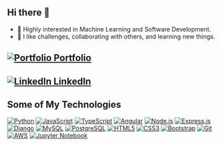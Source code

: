 ## Hi there 👋 

- 🔭 Highly interested in Machine Learning and Software Development.
- 🌱 I like challenges, collaborating with others, and learning new things.

## [![Portfolio](https://img.icons8.com/color/18/000000/domain.png) Portfolio](https://salvadormartin3z.netlify.app/)

## [![LinkedIn](https://img.icons8.com/color/18/000000/linkedin.png) LinkedIn](https://www.linkedin.com/in/salvadormtz/)

## Some of My Technologies

<a href="https://www.python.org/" target="_blank"><img src="https://img.icons8.com/color/48/000000/python.png" alt="Python"></a>
<a href="https://developer.mozilla.org/en-US/docs/Web/JavaScript" target="_blank"><img src="https://img.icons8.com/color/48/000000/javascript.png" alt="JavaScript"></a>
<a href="https://www.typescriptlang.org/" target="_blank"><img src="https://img.icons8.com/color/48/000000/typescript.png" alt="TypeScript"></a>
<a href="https://angular.io/" target="_blank"><img src="https://img.icons8.com/color/48/000000/angularjs.png" alt="Angular"></a>
<a href="https://nodejs.org/" target="_blank"><img src="https://img.icons8.com/color/48/000000/nodejs.png" alt="Node.js"></a>
<a href="https://expressjs.com/" target="_blank"><img src="https://img.icons8.com/ios/48/express-js.png" alt="Express.js"></a>
<a href="https://www.djangoproject.com/" target="_blank"><img src="https://img.icons8.com/color/48/000000/django.png" alt="Django"></a>
<a href="https://www.mysql.com/" target="_blank"><img src="https://img.icons8.com/color/48/000000/mysql-logo.png" alt="MySQL"></a>
<a href="https://www.postgresql.org/" target="_blank"><img src="https://img.icons8.com/color/48/000000/postgreesql.png" alt="PostgreSQL"></a>
<a href="https://developer.mozilla.org/en-US/docs/Web/Guide/HTML/HTML5" target="_blank"><img src="https://img.icons8.com/color/48/000000/html-5.png" alt="HTML5"></a>
<a href="https://developer.mozilla.org/en-US/docs/Web/CSS" target="_blank"><img src="https://img.icons8.com/color/48/000000/css3.png" alt="CSS3"></a>
<a href="https://getbootstrap.com/" target="_blank"><img src="https://img.icons8.com/color/48/000000/bootstrap.png" alt="Bootstrap"></a>
<a href="https://git-scm.com/" target="_blank"><img src="https://img.icons8.com/color/48/000000/git.png" alt="Git"></a>
<a href="https://aws.amazon.com/" target="_blank"><img src="https://img.icons8.com/color/48/000000/amazon-web-services.png" alt="AWS"></a>
<a href="https://jupyter.org/" target="_blank"><img src="https://img.icons8.com/fluency/48/jupyter.png" alt="Jupyter Notebook"></a>
